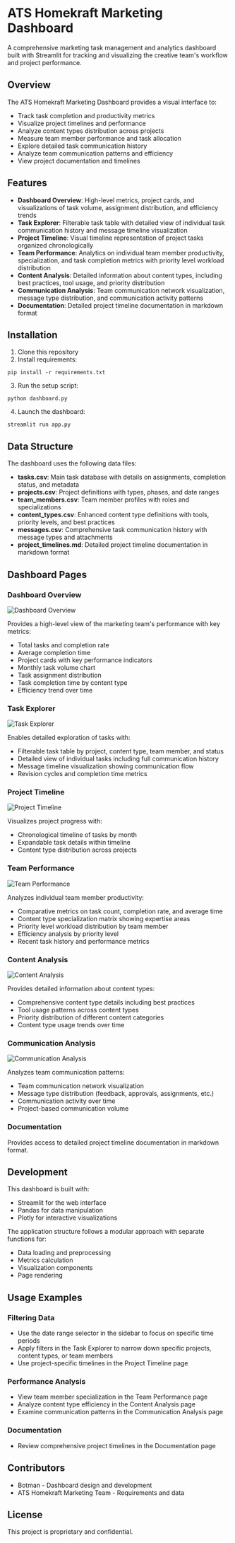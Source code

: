 # ATS Homekraft Marketing Dashboard

A comprehensive marketing task management and analytics dashboard built with Streamlit for tracking and visualizing the creative team's workflow and project performance.

## Overview

The ATS Homekraft Marketing Dashboard provides a visual interface to:

- Track task completion and productivity metrics
- Visualize project timelines and performance
- Analyze content types distribution across projects
- Measure team member performance and task allocation
- Explore detailed task communication history
- Analyze team communication patterns and efficiency
- View project documentation and timelines

## Features

- **Dashboard Overview**: High-level metrics, project cards, and visualizations of task volume, assignment distribution, and efficiency trends
- **Task Explorer**: Filterable task table with detailed view of individual task communication history and message timeline visualization
- **Project Timeline**: Visual timeline representation of project tasks organized chronologically
- **Team Performance**: Analytics on individual team member productivity, specialization, and task completion metrics with priority level workload distribution
- **Content Analysis**: Detailed information about content types, including best practices, tool usage, and priority distribution
- **Communication Analysis**: Team communication network visualization, message type distribution, and communication activity patterns
- **Documentation**: Detailed project timeline documentation in markdown format

## Installation

1. Clone this repository
2. Install requirements:
```
pip install -r requirements.txt
```
3. Run the setup script:
```
python dashboard.py
```
4. Launch the dashboard:
```
streamlit run app.py
```

## Data Structure

The dashboard uses the following data files:

- **tasks.csv**: Main task database with details on assignments, completion status, and metadata
- **projects.csv**: Project definitions with types, phases, and date ranges
- **team_members.csv**: Team member profiles with roles and specializations
- **content_types.csv**: Enhanced content type definitions with tools, priority levels, and best practices
- **messages.csv**: Comprehensive task communication history with message types and attachments
- **project_timelines.md**: Detailed project timeline documentation in markdown format

## Dashboard Pages

### Dashboard Overview
![Dashboard Overview](images/dashboard_overview.png)

Provides a high-level view of the marketing team's performance with key metrics:
- Total tasks and completion rate
- Average completion time
- Project cards with key performance indicators
- Monthly task volume chart
- Task assignment distribution
- Task completion time by content type
- Efficiency trend over time

### Task Explorer
![Task Explorer](images/task_explorer.png)

Enables detailed exploration of tasks with:
- Filterable task table by project, content type, team member, and status
- Detailed view of individual tasks including full communication history
- Message timeline visualization showing communication flow
- Revision cycles and completion time metrics

### Project Timeline
![Project Timeline](images/project_timeline.png)

Visualizes project progress with:
- Chronological timeline of tasks by month
- Expandable task details within timeline
- Content type distribution across projects

### Team Performance
![Team Performance](images/team_performance.png)

Analyzes individual team member productivity:
- Comparative metrics on task count, completion rate, and average time
- Content type specialization matrix showing expertise areas
- Priority level workload distribution by team member
- Efficiency analysis by priority level
- Recent task history and performance metrics

### Content Analysis
![Content Analysis](images/content_analysis.png)

Provides detailed information about content types:
- Comprehensive content type details including best practices
- Tool usage patterns across content types
- Priority distribution of different content categories
- Content type usage trends over time

### Communication Analysis
![Communication Analysis](images/communication_analysis.png)

Analyzes team communication patterns:
- Team communication network visualization
- Message type distribution (feedback, approvals, assignments, etc.)
- Communication activity over time
- Project-based communication volume

### Documentation
Provides access to detailed project timeline documentation in markdown format.

## Development

This dashboard is built with:
- Streamlit for the web interface
- Pandas for data manipulation
- Plotly for interactive visualizations

The application structure follows a modular approach with separate functions for:
- Data loading and preprocessing
- Metrics calculation
- Visualization components
- Page rendering

## Usage Examples

### Filtering Data
- Use the date range selector in the sidebar to focus on specific time periods
- Apply filters in the Task Explorer to narrow down specific projects, content types, or team members
- Use project-specific timelines in the Project Timeline page

### Performance Analysis
- View team member specialization in the Team Performance page
- Analyze content type efficiency in the Content Analysis page
- Examine communication patterns in the Communication Analysis page

### Documentation
- Review comprehensive project timelines in the Documentation page

## Contributors

- Botman - Dashboard design and development
- ATS Homekraft Marketing Team - Requirements and data

## License

This project is proprietary and confidential.